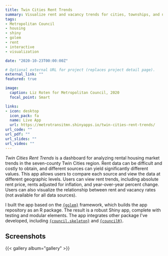 ```yaml
---
title: Twin Cities Rent Trends
summary: Visualize rent and vacancy trends for cities, townships, and neighborhoods in the Twin Cities
tags:
- Metropolitan Council
- housing
- shiny
- golem
- rent
- interactive
- visualization

date: "2020-10-23T00:00:00Z"

# Optional external URL for project (replaces project detail page).
external_link: ""
featured: true

image:
  caption: Liz Roten for Metropolitan Council, 2020
  focal_point: Smart

links:
- icon: desktop
  icon_pack: fa
  name: Live App
  url: https://metrotransitmn.shinyapps.io/twin-cities-rent-trends/
url_code: ""
url_pdf: ""
url_slides: ""
url_video: ""
---
```


*Twin Cities Rent Trends* is a dashboard for analyzing rental housing market trends in the seven-county Twin Cities region. Rent data can be difficult and costly to obtain, and different sources can yield significantly different values. This app allows users to compare each source and view the data at different geographic levels. Users can view rent trends, including absolute rent price, rents adjusted for inflation, and year-over-year percent change. Users can also visualize the relationship between rent and vacancy rates (not available for all data sources).


I built the app based on the [`{golem}`](https://github.com/ThinkR-open/golem) framework, which builds the app repository as an R package. The result is a robust Shiny app, complete with testing and modular elements. The app integrates other package I've developed, including [`{council.skeleton}`](https://github.com/Metropolitan-Council/council.skeleton) and [`{councilR}`](https://github.com/Metropolitan-Council/councilR). 


## Screenshots  

{{< gallery album="gallery" >}}

